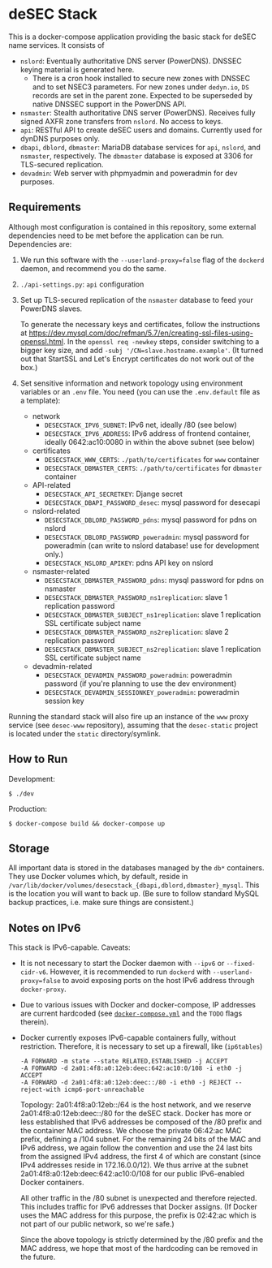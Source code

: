 deSEC Stack
=====

This is a docker-compose application providing the basic stack for deSEC name services. It consists of

- `nslord`: Eventually authoritative DNS server (PowerDNS). DNSSEC keying material is generated here.
  - There is a cron hook installed to secure new zones with DNSSEC and to set NSEC3 parameters. For new zones under `dedyn.io`, `DS` records are set in the parent zone. Expected to be superseded by native DNSSEC support in the PowerDNS API.
- `nsmaster`: Stealth authoritative DNS server (PowerDNS). Receives fully signed AXFR zone transfers from `nslord`. No access to keys.
- `api`: RESTful API to create deSEC users and domains. Currently used for dynDNS purposes only.
- `dbapi`, `dblord`, `dbmaster`: MariaDB database services for `api`, `nslord`, and `nsmaster`, respectively. The `dbmaster` database is exposed at 3306 for TLS-secured replication.
- `devadmin`: Web server with phpmyadmin and poweradmin for dev purposes.


Requirements
-----

Although most configuration is contained in this repository, some external dependencies need to be met before the application can be run. Dependencies are:

1.  We run this software with the `--userland-proxy=false` flag of the `dockerd` daemon, and recommend you do the same.

2.  `./api-settings.py`: `api` configuration

3.  Set up TLS-secured replication of the `nsmaster` database to feed your PowerDNS slaves.

    To generate the necessary keys and certificates, follow the instructions at https://dev.mysql.com/doc/refman/5.7/en/creating-ssl-files-using-openssl.html. In the `openssl req -newkey` steps, consider switching to a bigger key size, and add `-subj '/CN=slave.hostname.example'`. (It turned out that StartSSL and Let's Encrypt certificates do not work out of the box.)

4.  Set sensitive information and network topology using environment variables or an `.env` file. You need (you can use the `.env.default` file as a template):
    - network
      - `DESECSTACK_IPV6_SUBNET`: IPv6 net, ideally /80 (see below)
      - `DESECSTACK_IPV6_ADDRESS`: IPv6 address of frontend container, ideally 0642:ac10:0080 in within the above subnet (see below)
    - certificates
      - `DESECSTACK_WWW_CERTS`: `./path/to/certificates` for `www` container
      - `DESECSTACK_DBMASTER_CERTS`: `./path/to/certificates` for `dbmaster` container
    - API-related
      - `DESECSTACK_API_SECRETKEY`: Djange secret
      - `DESECSTACK_DBAPI_PASSWORD_desec`: mysql password for desecapi
    - nslord-related
      - `DESECSTACK_DBLORD_PASSWORD_pdns`: mysql password for pdns on nslord
      - `DESECSTACK_DBLORD_PASSWORD_poweradmin`: mysql password for poweradmin (can write to nslord database! use for development only.)
      - `DESECSTACK_NSLORD_APIKEY`: pdns API key on nslord
    - nsmaster-related
      - `DESECSTACK_DBMASTER_PASSWORD_pdns`: mysql password for pdns on nsmaster
      - `DESECSTACK_DBMASTER_PASSWORD_ns1replication`: slave 1 replication password
      - `DESECSTACK_DBMASTER_SUBJECT_ns1replication`: slave 1 replication SSL certificate subject name
      - `DESECSTACK_DBMASTER_PASSWORD_ns2replication`: slave 2 replication password
      - `DESECSTACK_DBMASTER_SUBJECT_ns2replication`: slave 1 replication SSL certificate subject name
    - devadmin-related
      - `DESECSTACK_DEVADMIN_PASSWORD_poweradmin`: poweradmin password (if you're planning to use the dev environment)
      - `DESECSTACK_DEVADMIN_SESSIONKEY_poweradmin`: poweradmin session key

Running the standard stack will also fire up an instance of the `www` proxy service (see `desec-www` repository), assuming that the `desec-static` project is located under the `static` directory/symlink.


How to Run
-----

Development:

    $ ./dev

Production:

    $ docker-compose build && docker-compose up


Storage
---
All important data is stored in the databases managed by the `db*` containers. They use Docker volumes which, by default, reside in `/var/lib/docker/volumes/desecstack_{dbapi,dblord,dbmaster}_mysql`.
This is the location you will want to back up. (Be sure to follow standard MySQL backup practices, i.e. make sure things are consistent.)


Notes on IPv6
-----

This stack is IPv6-capable. Caveats:

  - It is not necessary to start the Docker daemon with `--ipv6` or `--fixed-cidr-v6`. However, it is recommended to run `dockerd` with `--userland-proxy=false` to avoid 
    exposing ports on the host IPv6 address through `docker-proxy`.

  - Due to various issues with Docker and docker-compose, IP addresses are current hardcoded (see [`docker-compose.yml`](docker-compose.yml) and the `TODO` flags therein).

  - Docker currently exposes IPv6-capable containers fully, without restriction. Therefore, it is necessary to set up a firewall, like (`ip6tables`)

        -A FORWARD -m state --state RELATED,ESTABLISHED -j ACCEPT
        -A FORWARD -d 2a01:4f8:a0:12eb:deec:642:ac10:0/108 -i eth0 -j ACCEPT
        -A FORWARD -d 2a01:4f8:a0:12eb:deec::/80 -i eth0 -j REJECT --reject-with icmp6-port-unreachable

    Topology: 2a01:4f8:a0:12eb::/64 is the host network, and we reserve 2a01:4f8:a0:12eb:deec::/80 for the deSEC stack. Docker has more or less established that IPv6 
    addresses be composed of the /80 prefix and the container MAC address. We choose the private 06:42:ac MAC prefix, defining a /104 subnet. For the remaining 24 bits of 
    the MAC and IPv6 address, we again follow the convention and use the 24 last bits from the assigned IPv4 address, the first 4 of which are constant (since IPv4 
    addresses reside in 172.16.0.0/12). We thus arrive at the subnet 2a01:4f8:a0:12eb:deec:642:ac10:0/108 for our public IPv6-enabled Docker containers.

    All other traffic in the /80 subnet is unexpected and therefore rejected. This includes traffic for IPv6 addresses that Docker assigns. (If Docker uses the MAC address 
    for this purpose, the prefix is 02:42:ac which is not part of our public network, so we're safe.)

    Since the above topology is strictly determined by the /80 prefix and the MAC address, we hope that most of the hardcoding can be removed in the future.

